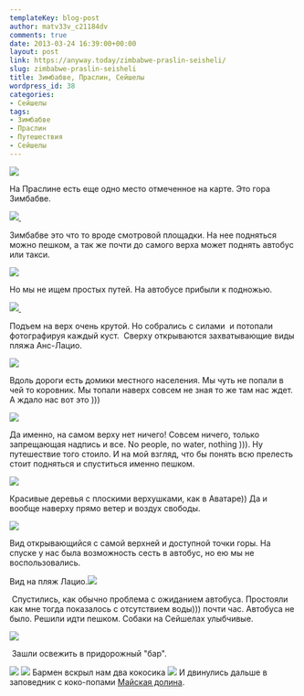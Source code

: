 ```yaml
---
templateKey: blog-post
author: matv33v_c21184dv
comments: true
date: 2013-03-24 16:39:00+00:00
layout: post
link: https://anyway.today/zimbabwe-praslin-seisheli/
slug: zimbabwe-praslin-seisheli
title: Зимбабве, Праслин, Сейшелы
wordpress_id: 38
categories:
- Сейшелы
tags:
- Зимбабве
- Праслин
- Путешествия
- Сейшелы
---
```








[![](https://anyway.today/wp-content/uploads/2013/03/IMG_1699.jpg)](https://anyway.today/wp-content/uploads/2013/03/IMG_1699.jpg)





На Праслине есть еще одно место отмеченное на карте. Это гора Зимбабве.

<!-- more -->


[![](https://anyway.today/wp-content/uploads/2013/03/IMG_1721.jpg) ](https://anyway.today/wp-content/uploads/2013/03/IMG_1721.jpg)




Зимбабве это что то вроде смотровой площадки. На нее подняться можно пешком, а так же почти до самого верха может поднять автобус или такси.




[![](https://anyway.today/wp-content/uploads/2013/03/IMG_1559.jpg)](https://anyway.today/wp-content/uploads/2013/03/IMG_1559.jpg)


Но мы не ищем простых путей. На автобусе прибыли к подножью.


[![](https://anyway.today/wp-content/uploads/2013/03/IMG_1570.jpg) ](https://anyway.today/wp-content/uploads/2013/03/IMG_1570.jpg)




Подъем на верх очень крутой. Но собрались с силами  и потопали фотографируя каждый куст.  Сверху открываются захватывающие виды пляжа Анс-Лацио.




[![](https://anyway.today/wp-content/uploads/2013/03/IMG_16991.jpg)](https://anyway.today/wp-content/uploads/2013/03/IMG_16991.jpg)


Вдоль дороги есть домики местного населения. Мы чуть не попали в чей то коровник. Мы топали наверх совсем не зная то же там нас ждет. А ждало нас вот это )))


[![](https://anyway.today/wp-content/uploads/2013/03/IMG_1748.jpg)](https://anyway.today/wp-content/uploads/2013/03/IMG_1748.jpg)




Да именно, на самом верху нет ничего! Совсем ничего, только запрещающая надпись и все. No people, no water, nothing ))). Ну путешествие того стоило. И на мой взгляд, что бы понять всю прелесть стоит подняться и спуститься именно пешком.





[![](https://anyway.today/wp-content/uploads/2013/03/IMG_1582.jpg)](https://anyway.today/wp-content/uploads/2013/03/IMG_1582.jpg)


Красивые деревья с плоскими верхушками, как в Аватаре)) Да и вообще наверху прямо ветер и воздух свободы.


[![](https://anyway.today/wp-content/uploads/2013/03/IMG_1715.jpg)](https://anyway.today/wp-content/uploads/2013/03/IMG_1715.jpg)




Вид открывающийся с самой верхней и доступной точки горы. На спуске у нас была возможность сесть в автобус, но ею мы не воспользовались.





Вид на пляж Лацио.[![](https://anyway.today/wp-content/uploads/2013/03/IMG_1832.jpg)](https://anyway.today/wp-content/uploads/2013/03/IMG_1832.jpg)







 Спустились, как обычно проблема с ожиданием автобуса. Простояли как мне тогда показалось с отсутствием воды))) почти час. Автобуса не было. Решили идти пешком. Собаки на Сейшелах улыбчивые.




[![](https://anyway.today/wp-content/uploads/2013/03/MG_1951.jpg)](https://anyway.today/wp-content/uploads/2013/03/MG_1951.jpg)




 Зашли освежить в придорожный "бар".


![](https://anyway.today/wp-content/uploads/2013/03/IMG_1941.jpg)
![](https://anyway.today/wp-content/uploads/2013/03/IMG_1943.jpg)
Бармен вскрыл нам два кокосика
![](https://anyway.today/wp-content/uploads/2013/03/IMG_1937-25D0-25BA-25D0-25BE-25D0-25BF-25D0-25B8-25D1-258F.jpg)
И двинулись дальше в заповедник с коко-попами [Майская долина](https://anyway.today/maiskaya-dolina-praslin-seisheli/).


